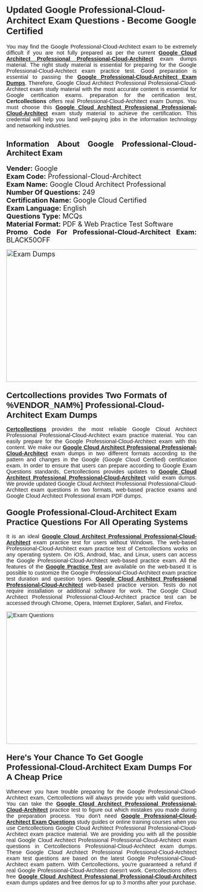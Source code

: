 <h1><span style="font-size:24px"><span style="font-family:Calibri,sans-serif"><strong>Updated Google Professional-Cloud-Architect Exam Questions - Become Google Certified</strong></span></span></h1> <p style="text-align:justify"><span style="font-size:11pt"><span style="font-family:Calibri,sans-serif">You may find the Google Professional-Cloud-Architect exam to be extremely difficult if you are not fully prepared as per the current <u><strong>Google Cloud Architect Professional Professional-Cloud-Architect</strong></u> exam dumps material. The right study material is essential for preparing for the Google Professional-Cloud-Architect exam practice test. Good preparation is essential to passing the <a href="https://www.certcollections.com/professional-cloud-architect-exam-questions"><u><strong>Google Professional-Cloud-Architect Exam Dumps</strong></u></a>. Therefore, Google Cloud Architect Professional Professional-Cloud-Architect exam study material with the most accurate content is essential for Google certification exams. preparation for the certification test, <strong>Certcollections</strong> offers real Professional-Cloud-Architect exam Dumps. You must choose this <u><strong>Google Cloud Architect Professional Professional-Cloud-Architect</strong></u> exam study material to achieve the certification. This credential will help you land well-paying jobs in the information technology and networking industries.</span></span></p> <h2 style="text-align:justify"><strong><span style="font-size:20px">Information About Google Professional-Cloud-Architect Exam</span></strong></h2> <p style="text-align:justify"><span style="font-size:18px"><strong>Vender:</strong> Google<br /> <strong>Exam Code:</strong> Professional-Cloud-Architect<br /> <strong>Exam Name:</strong> Google Cloud Architect Professional<br /> <strong>Number Of Questions:</strong> 249<br /> <strong>Certification Name:</strong> Google Cloud Certified<br /> <strong>Exam Language:</strong> English<br /> <strong>Questions Type:</strong> MCQs<br /> <strong>Material Format:</strong> PDF & Web Practice Test Software<br /> <strong>Promo Code For Professional-Cloud-Architect Exam:</strong> BLACK50OFF</span></p> <p style="text-align:justify"><span style="font-size:18px"><a href="https://www.certcollections.com/professional-cloud-architect-exam-questions" rel="no-follow"><img alt="Exam Dumps" src="https://www.certcollections.com/uploads/content/certcollections.jpg" style="height:350px; width:750px" /></a></span></p> <h3><span style="font-size:22px"><span style="font-family:Calibri,sans-serif"><strong>Certcollections provides Two Formats of %VENDOR_NAM%] Professional-Cloud-Architect Exam Dumps</strong></span></span></h3> <p style="text-align:justify"><span style="font-size:11pt"><span style="font-family:Calibri,sans-serif"><a href="https://www.certcollections.com/"><u><strong>Certcollections</strong></u></a> provides the most reliable Google Cloud Architect Professional Professional-Cloud-Architect exam practice material. You can easily prepare for the Google Professional-Cloud-Architect exam with this content. We make our <u><strong>Google Cloud Architect Professional Professional-Cloud-Architect</strong></u> exam dumps in two different formats according to the pattern and changes in the Google (Google Cloud Certified) certification exam. In order to ensure that users can prepare according to Google Exam Questions standards, Certcollections provides updates to <u><strong>Google Cloud Architect Professional Professional-Cloud-Architect</strong></u> valid exam dumps. We provide updated Google Cloud Architect Professional Professional-Cloud-Architect exam questions in two formats, web-based practice exams and Google Cloud Architect Professional exam PDF dumps.</span></span></p> <h3><span style="font-size:22px"><span style="font-family:Calibri,sans-serif"><strong>Google Professional-Cloud-Architect Exam Practice Questions For All Operating Systems</strong></span></span></h3> <p style="text-align:justify"><span style="font-size:11pt"><span style="font-family:Calibri,sans-serif">It is an ideal <u><strong>Google Cloud Architect Professional Professional-Cloud-Architect</strong></u> exam practice test for users without Windows. The web-based Professional-Cloud-Architect exam practice test of Certcollections works on any operating system. On iOS, Android, Mac, and Linux, users can access the Google Professional-Cloud-Architect web-based practice exam. All the features of the <a href="https://www.certcollections.com/google-exam-dumps"><u><strong>Google Practice Test</strong></u></a> are available on the web-based It is possible to customize the Google Professional-Cloud-Architect exam practice test duration and question types. <u><strong>Google Cloud Architect Professional Professional-Cloud-Architect</strong></u> web-based practice version. Tests do not require installation or additional software for work. The Google Cloud Architect Professional Professional-Cloud-Architect practice test can be accessed through Chrome, Opera, Internet Explorer, Safari, and Firefox.</span></span></p> <p style="text-align:justify"><span style="font-size:11pt"><span style="font-family:Calibri,sans-serif"><a href="https://www.certcollections.com/professional-cloud-architect-exam-questions" rel="no-follow"><img alt="Exam Questions" src="https://www.certcollections.com/uploads/content/55597321.jpg" style="height:350px; width:750px" /></a></span></span></p> <h3><span style="font-size:22px"><span style="font-family:Calibri,sans-serif"><strong>Here's Your Chance To Get Google Professional-Cloud-Architect Exam Dumps For A Cheap Price</strong></span></span></h3> <p style="text-align:justify"><span style="font-size:11pt"><span style="font-family:Calibri,sans-serif">Whenever you have trouble preparing for the Google Professional-Cloud-Architect exam, Certcollections will always provide you with valid questions. You can take the <u><strong>Google Cloud Architect Professional Professional-Cloud-Architect</strong></u> practice test to figure out which mistakes you made during the preparation process. You don't need <a href="https://www.certcollections.com/professional-cloud-architect-exam-questions"><u><strong>Google Professional-Cloud-Architect Exam Questions</strong></u></a> study guides or online training courses when you use Certcollections Google Cloud Architect Professional Professional-Cloud-Architect exam practice material. We are providing you with all the possible real Google Cloud Architect Professional Professional-Cloud-Architect exam questions in Certcollections Professional-Cloud-Architect exam dumps. These Google Cloud Architect Professional Professional-Cloud-Architect exam test questions are based on the latest Google Professional-Cloud-Architect exam pattern. With Certcollections, you're guaranteed a refund if real Google Professional-Cloud-Architect doesn't work. Certcollections offers free <u><strong>Google Cloud Architect Professional Professional-Cloud-Architect</strong></u> exam dumps updates and free demos for up to 3 months after your purchase.</span></span></p>
